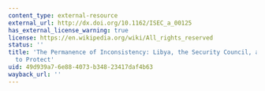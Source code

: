 ```yaml
---
content_type: external-resource
external_url: http://dx.doi.org/10.1162/ISEC_a_00125
has_external_license_warning: true
license: https://en.wikipedia.org/wiki/All_rights_reserved
status: ''
title: 'The Permanence of Inconsistency: Libya, the Security Council, and the Responsibility
  to Protect'
uid: 49d939a7-6e88-4073-b348-23417daf4b63
wayback_url: ''
---
```

